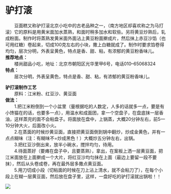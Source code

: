# 驴打滚  

&emsp;&emsp;豆面糕又称驴打滚北京小吃中的古老品种之一，（南方地区却喜欢称之为马打滚）它的原料是用黄米面加水蒸熟，和面时稍多加水和软些。另将黄豆炒熟后，轧成粉面。制作时将蒸熟发黄米面外面沾上黄豆粉面擀成片，然后抹上赤豆沙馅（也可用红糖）卷起来，切成100克左右的小块，撒上白糖就成了。制作时要求馅卷得均匀，层次分明，外表呈黄色，特点是香、甜、粘，有浓郁的黄豆粉香味儿。  
**推荐地点：**  
&emsp;&emsp;楼尚甜品小吃，地址：北京市朝阳区光华里甲6号，电话010–65068324  
**特点：**  
&emsp;&emsp;层次分明，外表呈黄色，特点是香、甜、粘，有浓郁的黄豆粉香味儿。  

**驴打滚制作工艺**  
&emsp;&emsp;原料：江米粉、红豆沙、黄豆面  
**做法：**  
&emsp;&emsp;1.把江米粉倒到一个小盆里（量根据吃的人数定，人多的话就多一点，要是有小馋猫在的话，也要多一点），用温水和成面团，拿一个空盘子，在盘底抹一层香油，这样蒸完的面不会粘盘子。将面放在盘中，上锅蒸，大概20分钟左右，前5—10分钟大火，后面改小火。  
&emsp;&emsp;2.在蒸面的时候炒黄豆面，直接把黄豆面倒到锅中翻炒，炒成金黄色，并有一点点糊味（注：有糊味不=炒成黑色！）大概炒五分钟左右，出锅。  
&emsp;&emsp;3.把红豆沙倒出来，放半小碗水，搅拌均匀，待用。  
&emsp;&emsp;4.待面蒸好（要瘫在盘子中，且要蒸熟），拿出，在案板上洒一层黄豆面，把江米面放在上面擀成一个大片，将红豆沙均匀抹在上面（最边上要留一段不要抹），然后从头卷成卷，再在最外层多撒点黄豆面。  
&emsp;&emsp;5.用刀切成小段（切粘面的时候在刀上沾上清水，就不会粘刀了），在每个小段上在糊一层黄豆面，然后放在盘子里，这样，一盘好吃的驴打滚就出锅啦！！  

![](https://raw.gitmirror.com/szqq0512/Pic/main/img/202201211933870.png)  
